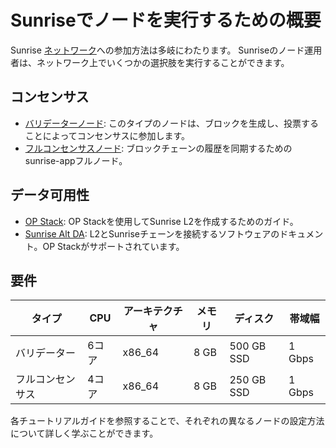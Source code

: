 # Sunriseでノードを実行するための概要

Sunrise [ネットワーク](../networks/README.md)への参加方法は多岐にわたります。
Sunriseのノード運用者は、ネットワーク上でいくつかの選択肢を実行することができます。

## コンセンサス

- [バリデーターノード](./consensus/build-validator-node.md): このタイプのノードは、ブロックを生成し、投票することによってコンセンサスに参加します。
- [フルコンセンサスノード](./consensus/build-full-node.md): ブロックチェーンの履歴を同期するためのsunrise-appフルノード。

## データ可用性

- [OP Stack](https://docs.sunriselayer.io/run-a-sunrise-node/types/data-availability/optimism): OP Stackを使用してSunrise L2を作成するためのガイド。
- [Sunrise Alt DA](https://docs.sunriselayer.io/run-a-sunrise-node/types/data-availability/alt-da): L2とSunriseチェーンを接続するソフトウェアのドキュメント。OP Stackがサポートされています。

## 要件

| タイプ | CPU | アーキテクチャ | メモリ | ディスク | 帯域幅 |
| --- | --- | --- | --- | --- | --- |
| バリデーター | 6コア | x86_64 | 8 GB | 500 GB SSD | 1 Gbps |
| フルコンセンサス | 4コア | x86_64 | 8 GB | 250 GB SSD | 1 Gbps |

各チュートリアルガイドを参照することで、それぞれの異なるノードの設定方法について詳しく学ぶことができます。